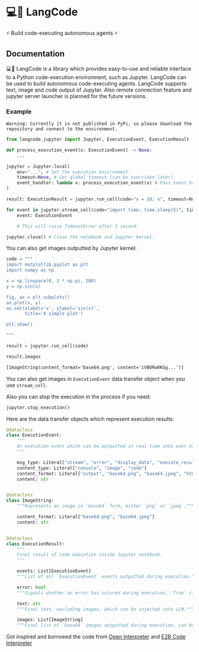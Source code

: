# 💻🔗 LangCode

⚡ Build code-executing autonomous agents ⚡

## Documentation

💻🔗 LangCode is a library which provides easy-to-use and reliable interface to a Python code-execution environment, such as Jupyter. LangCode can be used to build autonomous code-executing agents. LangCode supports text, image and code output of Jupyter. Also remote connection feature and jupyter server launcher is planned for the future versions.

### Example

`Warning: Currently it is not published in PyPi, so please download the repository and connect to the environment.`

```python
from langcode.jupyter import Jupyter, ExecutionEvent, ExecutionResult

def process_execution_event(x: ExecutionEvent) -> None:
    ...

jupyter = Jupyter.local(
    env="...", # Set the execution environment.
    timeout=None, # Set global timeout (can be overriden later).
    event_handler: lambda x: process_execution_event(x) # Pass event handler if you need.
)

result: ExecutionResult = jupyter.run_cell(code="x = 10; x", timeout=None) # Final result

for event in jupyter.stream_cell(code="import time; time.sleep(5)", timeout=1000): # Or stream events in real time
    event: ExecutionEvent

    # This will raise TimeoutError after 1 second.

jupyter.close() # Close the notebook and Jupyter kernel.
```

You can also get images outputted by Jupyter kernel:

```python
code = """
import matplotlib.pyplot as plt
import numpy as np

x = np.linspace(0, 2 * np.pi, 200)
y = np.sin(x)

fig, ax = plt.subplots()
ax.plot(x, y)
ax.set(xlabel='x', ylabel='sin(x)',
       title='A simple plot')

plt.show()

"""

result = jupyter.run_cell(code)

result.images
```

```txt
[ImageString(content_format='base64.png', content='iVBORw0KGg...')]
```

You can also get images in `ExecutionEvent` data transfer object when you use `stream_cell`.

Also you can stop the execution in the process if you need:

```python
jupyter.stop_execution()
```

Here are the data transfer objects which represent execution results:

```python
@dataclass
class ExecutionEvent:
    """
    An execution event which can be outputted in real time into user UI iteratively.
    """

    msg_type: Literal["stream", "error", "display_data", "execute_result"]
    content_type: Literal["console", "image", "code"]
    content_format: Literal["output", "base64.png", "base64.jpeg", "html", "javascript"]
    content: str


@dataclass
class ImageString:
    """Represents an image in `base64` form, either `png` or `jpeg`."""

    content_format: Literal["base64.png", "base64.jpeg"]
    content: str


@dataclass
class ExecutionResult:
    """
    Final result of code execution inside Jupyter notebook.
    """

    events: List[ExecutionEvent]
    """List of all `ExecutionEvent` events outputted during execution."""

    error: bool
    """Signals whether an error has occured during execution, `True` if error occured."""

    text: str
    """Final text, excluding images, which can be injected into LLM."""

    images: List[ImageString]
    """Final list of `base64` images outputted during execution, can be injected into LLM."""
```

Got inspired and borrowed the code from [Open Interpreter](https://github.com/OpenInterpreter/open-interpreter) and [E2B Code Interpreter](https://github.com/e2b-dev/code-interpreter)
